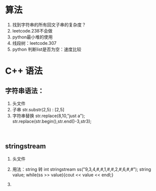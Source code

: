 
# 算法

1. 找到字符串的所有回文子串的复杂度？
2. leetcode.238不会做
3. python最小堆的使用
4. 线段树：leetcode.307
5. python 判断list是否为空：速度比较

# C++ 语法

## 字符串语法：
1. 头文件 <string>
2. 子串 str.substr(2,5) : [2,5]
3. 字符串替换
str.replace(8,10,"just a");
str.replace(str.begin(),str.end()-3,str3);

﻿
## stringstream
1. 头文件 <sstream>
2. 用法：string 转 int
stringstream ss("9,3,4,#,#,1,#,#,2,#,6,#,#");
string value;
while(ss >> value){cout << value << endl;}

3.
